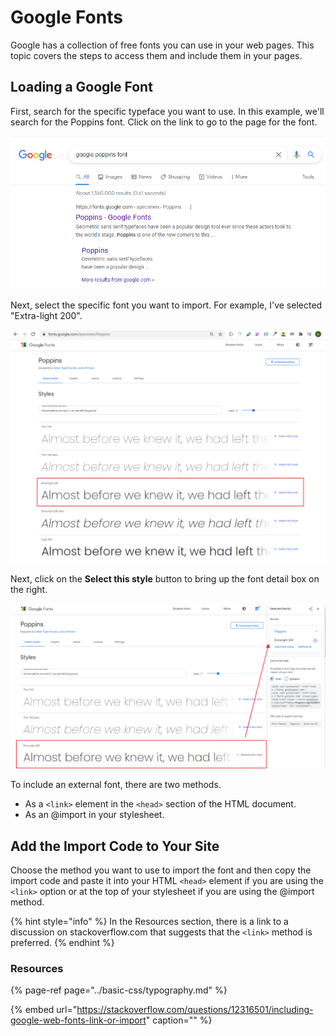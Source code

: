 # Google Fonts

Google has a collection of free fonts you can use in your web pages. This topic covers the steps to access them and include them in your pages.

## Loading a Google Font

First, search for the specific typeface you want to use. In this example, we'll search for the Poppins font. Click on the link to go to the page for the font.

![](https://raw.githubusercontent.com/hoc-labs/images/main/search-google-poppins-font.PNG)

Next, select the specific font you want to import. For example, I've selected "Extra-light 200".

![](https://raw.githubusercontent.com/hoc-labs/images/main/selected-font.png)

Next, click on the **Select this style** button to bring up the font detail box on the right.

![](https://github.com/hoc-labs/images/blob/main/selected-font-2.png?raw=true)

To include an external font, there are two methods.

* As a `<link>` element in the `<head>` section of the HTML document.
* As an @import in your stylesheet.

## Add the Import Code to Your Site

Choose the method you want to use to import the font and then copy the import code and paste it into your HTML `<head>` element if you are using the `<link>` option or at the top of your stylesheet if you are using the @import method.

{% hint style="info" %}
In the Resources section, there is a link to a discussion on stackoverflow.com that suggests that the `<link>` method is preferred.
{% endhint %}

### Resources

{% page-ref page="../basic-css/typography.md" %}

{% embed url="https://stackoverflow.com/questions/12316501/including-google-web-fonts-link-or-import" caption="" %}

